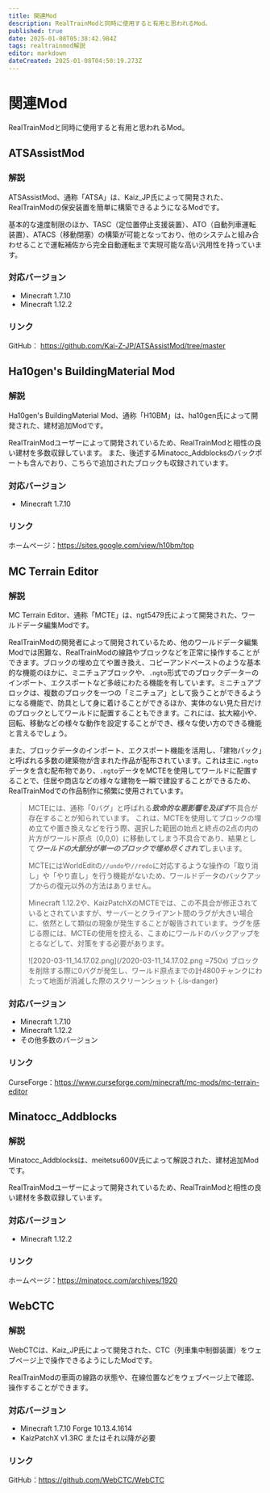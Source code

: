 ```yaml
---
title: 関連Mod
description: RealTrainModと同時に使用すると有用と思われるMod。
published: true
date: 2025-01-08T05:38:42.984Z
tags: realtrainmod解説
editor: markdown
dateCreated: 2025-01-08T04:50:19.273Z
---
```


# 関連Mod

RealTrainModと同時に使用すると有用と思われるMod。

## ATSAssistMod

### 解説
ATSAssistMod、通称「ATSA」は、Kaiz_JP氏によって開発された、RealTrainModの保安装置を簡単に構築できるようになるModです。

基本的な速度制限のほか、TASC（定位置停止支援装置）、ATO（自動列車運転装置）、ATACS（移動閉塞）の構築が可能となっており、他のシステムと組み合わせることで運転補佐から完全自動運転まで実現可能な高い汎用性を持っています。

### 対応バージョン
* Minecraft 1.7.10
* Minecraft 1.12.2

### リンク
GitHub： <a href="https://github.com/Kai-Z-JP/ATSAssistMod/tree/master" target="_blank">https://github.com/Kai-Z-JP/ATSAssistMod/tree/master</a>

## Ha10gen's BuildingMaterial Mod

### 解説
Ha10gen's BuildingMaterial Mod、通称「H10BM」は、ha10gen氏によって開発された、建材追加Modです。

RealTrainModユーザーによって開発されているため、RealTrainModと相性の良い建材を多数収録しています。
また、後述するMinatocc_Addblocksのバックポートも含んでおり、こちらで追加されたブロックも収録されています。

### 対応バージョン
* Minecraft 1.7.10

### リンク
ホームページ：<a href="https://sites.google.com/view/h10bm/top" target="_blank">https://sites.google.com/view/h10bm/top</a>

## MC Terrain Editor

### 解説
MC Terrain Editor、通称「MCTE」は、ngt5479氏によって開発された、ワールドデータ編集Modです。

RealTrainModの開発者によって開発されているため、他のワールドデータ編集Modでは困難な、RealTrainModの線路やブロックなどを正常に操作することができます。ブロックの埋め立てや置き換え、コピーアンドペーストのような基本的な機能のほかに、ミニチュアブロックや、`.ngto`形式でのブロックデーターのインポート、エクスポートなど多岐にわたる機能を有しています。ミニチュアブロックは、複数のブロックを一つの「ミニチュア」として扱うことができるようになる機能で、防具として身に着けることができるほか、実体のない見た目だけのブロックとしてワールドに配置することもできます。これには、拡大縮小や、回転、移動などの様々な動作を設定することができ、様々な使い方のできる機能と言えるでしょう。

また、ブロックデータのインポート、エクスポート機能を活用し、「建物パック」と呼ばれる多数の建築物が含まれた作品が配布されています。これは主に`.ngto`データを含む配布物であり、`.ngto`データをMCTEを使用してワールドに配置することで、住居や商店などの様々な建物を一瞬で建設することができるため、RealTrainModでの作品制作に頻繁に使用されています。

> MCTEには、通称「0バグ」と呼ばれる***致命的な悪影響を及ぼす***不具合が存在することが知られています。
> これは、MCTEを使用してブロックの埋め立てや置き換えなどを行う際、選択した範囲の始点と終点の2点の内の片方がワールド原点（0,0,0）に移動してしまう不具合であり、結果として***ワールドの大部分が単一のブロックで埋め尽くされて***しまいます。
> 
> MCTEにはWorldEditの`//undo`や`//redo`に対応するような操作の「取り消し」や「やり直し」を行う機能がないため、ワールドデータのバックアップからの復元以外の方法はありません。
> 
> Minecraft 1.12.2や、KaizPatchXのMCTEでは、この不具合が修正されているとされていますが、サーバーとクライアント間のラグが大きい場合に、依然として類似の現象が発生することが報告されています。ラグを感じる際には、MCTEの使用を控える、こまめにワールドのバックアップをとるなどして、対策をする必要があります。
> 
> ![2020-03-11_14.17.02.png](/2020-03-11_14.17.02.png =750x)
> ブロックを削除する際に0バグが発生し、ワールド原点までの計4800チャンクにわたって地面が消滅した際のスクリーンショット
{.is-danger}

### 対応バージョン
* Minecraft 1.7.10
* Minecraft 1.12.2
* その他多数のバージョン

### リンク
CurseForge：<a href="https://www.curseforge.com/minecraft/mc-mods/mc-terrain-editor" target="_blank">https://www.curseforge.com/minecraft/mc-mods/mc-terrain-editor</a>

## Minatocc_Addblocks

### 解説
Minatocc_Addblocksは、meitetsu600V氏によって解説された、建材追加Modです。

RealTrainModユーザーによって開発されているため、RealTrainModと相性の良い建材を多数収録しています。

### 対応バージョン
* Minecraft 1.12.2

### リンク
ホームページ：<a href="https://minatocc.com/archives/1920" target="_blank">https://minatocc.com/archives/1920</a>

## WebCTC

### 解説
WebCTCは、Kaiz_JP氏によって開発された、CTC（列車集中制御装置）をウェブページ上で操作できるようにしたModです。

RealTrainModの車両の線路の状態や、在線位置などをウェブページ上で確認、操作することができます。

### 対応バージョン
* Minecraft 1.7.10 Forge 10.13.4.1614
* KaizPatchX v1.3RC またはそれ以降が必要

### リンク
GitHub：<a href="https://github.com/WebCTC/WebCTC" target="_blank">https://github.com/WebCTC/WebCTC</a>